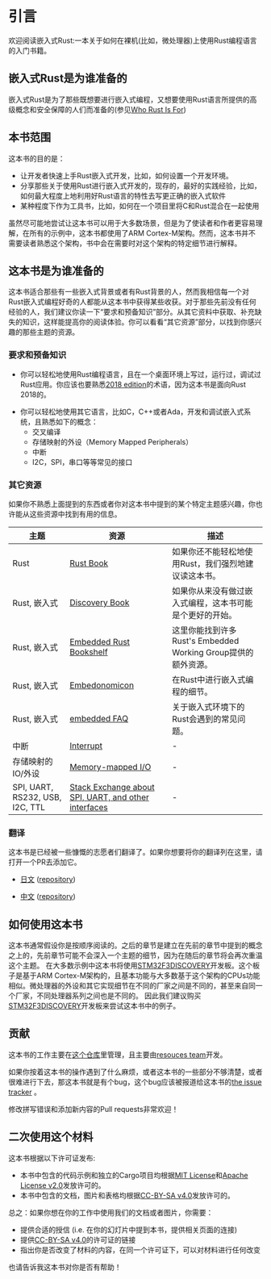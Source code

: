 # 引言
欢迎阅读嵌入式Rust:一本关于如何在裸机(比如，微处理器)上使用Rust编程语言的入门书籍。

## 嵌入式Rust是为谁准备的
嵌入式Rust是为了那些既想要进行嵌入式编程，又想要使用Rust语言所提供的高级概念和安全保障的人们而准备的(参见[Who Rust Is For](https://doc.rust-lang.org/book/ch00-00-introduction.html))

## 本书范围
这本书的目的是：
+ 让开发者快速上手Rust嵌入式开发，比如，如何设置一个开发环境。
+ 分享那些关于使用Rust进行嵌入式开发的，现存的，最好的实践经验，比如，如何最大程度上地利用好Rust语言的特性去写更正确的嵌入式软件
+ 某种程度下作为工具书，比如，如何在一个项目里将C和Rust混合在一起使用

虽然尽可能地尝试让这本书可以用于大多数场景，但是为了使读者和作者更容易理解，在所有的示例中，这本书都使用了ARM Cortex-M架构。然而，这本书并不需要读者熟悉这个架构，书中会在需要时对这个架构的特定细节进行解释。

## 这本书是为谁准备的

这本书适合那些有一些嵌入式背景或者有Rust背景的人，然而我相信每一个对Rust嵌入式编程好奇的人都能从这本书中获得某些收获。对于那些先前没有任何经验的人，我们建议你读一下“要求和预备知识”部分。从其它资料中获取、补充缺失的知识，这样能提高你的阅读体验。你可以看看“其它资源”部分，以找到你感兴趣的那些主题的资源。

### 要求和预备知识

+ 你可以轻松地使用Rust编程语言，且在一个桌面环境上写过，运行过，调试过Rust应用。你应该也要熟悉[2018 edition]的术语，因为这本书是面向Rust 2018的。

[2018 edition]: https://doc.rust-lang.org/edition-guide/
+ 你可以轻松地使用其它语言，比如C，C++或者Ada，开发和调试嵌入式系统，且熟悉如下的概念：
  + 交叉编译
  + 存储映射的外设（Memory Mapped Peripherals）
  + 中断
  + I2C，SPI，串口等等常见的接口

### 其它资源

如果你不熟悉上面提到的东西或者你对这本书中提到的某个特定主题感兴趣，你也许能从这些资源中找到有用的信息。

|  主题        |   资源    |     描述     |
|--------------|----------|-------------|
| Rust         | [Rust Book](https://doc.rust-lang.org/book/) | 如果你还不能轻松地使用Rust，我们强烈地建议读这本书。|
| Rust, 嵌入式 | [Discovery Book](https://docs.rust-embedded.org/discovery/) | 如果你从来没有做过嵌入式编程，这本书可能是个更好的开始。 |
| Rust, 嵌入式 | [Embedded Rust Bookshelf](https://docs.rust-embedded.org) | 这里你能找到许多Rust's Embedded Working Group提供的额外资源。|
| Rust, 嵌入式 | [Embedonomicon](https://docs.rust-embedded.org/embedonomicon/) | 在Rust中进行嵌入式编程的细节。 |
| Rust, 嵌入式 | [embedded FAQ](https://docs.rust-embedded.org/faq.html) | 关于嵌入式环境下的Rust会遇到的常见问题。|
| 中断 | [Interrupt](https://en.wikipedia.org/wiki/Interrupt) | - |
| 存储映射的IO/外设 | [Memory-mapped I/O](https://en.wikipedia.org/wiki/Memory-mapped_I/O) | - |
| SPI, UART, RS232, USB, I2C, TTL | [Stack Exchange about SPI, UART, and other interfaces](https://electronics.stackexchange.com/questions/37814/usart-uart-rs232-usb-spi-i2c-ttl-etc-what-are-all-of-these-and-how-do-th) | - |

### 翻译

这本书是已经被一些慷慨的志愿者们翻译了。如果你想要将你的翻译列在这里，请打开一个PR去添加它。

* [日文](https://tomoyuki-nakabayashi.github.io/book/)
  ([repository](https://github.com/tomoyuki-nakabayashi/book))

* [中文](https://xxchang.github.io/book/)
  ([repository](https://github.com/xxchang/book))

## 如何使用这本书
这本书通常假设你是按顺序阅读的。之后的章节是建立在先前的章节中提到的概念之上的，先前章节可能不会深入一个主题的细节，因为在随后的章节将会再次重温这个主题。
在大多数示例中这本书将使用[STM32F3DISCOVERY]开发板。这个板子是基于ARM Cortex-M架构的，且基本功能与大多数基于这个架构的CPUs功能相似。微处理器的外设和其它实现细节在不同的厂家之间是不同的，甚至来自同一个厂家，不同处理器系列之间也是不同的。
因此我们建议购买[STM32F3DISCOVERY]开发板来尝试这本书中的例子。

[STM32F3DISCOVERY]: http://www.st.com/en/evaluation-tools/stm32f3discovery.html

## 贡献

这本书的工作主要在[这个仓库]里管理，且主要由[resouces team]开发。

[这个仓库]: https://github.com/rust-embedded/book
[resouces team]: https://github.com/rust-embedded/wg#the-resources-team

如果你按着这本书的操作遇到了什么麻烦，或者这本书的一些部分不够清楚，或者很难进行下去，那这本书就是有个bug，这个bug应该被报道给这本书的[the issue tracker] 。

[the issue tracker]: https://github.com/rust-embedded/book/issues/

修改拼写错误和添加新内容的Pull requests非常欢迎！

## 二次使用这个材料

这本书根据以下许可证发布:

* 本书中包含的代码示例和独立的Cargo项目均根据[MIT License]和[Apache License v2.0]发放许可的。
* 本书中包含的文档，图片和表格均根据[CC-BY-SA v4.0]发放许可的。

[MIT License]: https://opensource.org/licenses/MIT
[Apache License v2.0]: http://www.apache.org/licenses/LICENSE-2.0
[CC-BY-SA v4.0]: https://creativecommons.org/licenses/by-sa/4.0/legalcode

总之：如果你想在你的工作中使用我们的文档或者图片，你需要：

+ 提供合适的授信 (i.e. 在你的幻灯片中提到本书，提供相关页面的连接)
+ 提供[CC-BY-SA v4.0]的许可证的链接
+ 指出你是否改变了材料的内容，在同一个许可证下，可以对材料进行任何改变

也请告诉我这本书对你是否有帮助！

